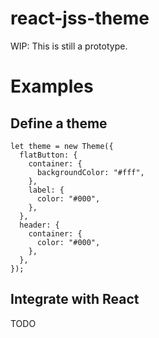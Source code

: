 # react-jss-theme
WIP: This is still a prototype.

# Examples

## Define a theme

    let theme = new Theme({
      flatButton: {
        container: {
          backgroundColor: "#fff",
        },
        label: {
          color: "#000",
        },
      },
      header: {
        container: {
          color: "#000",
        },
      },
    });

## Integrate with React
TODO
